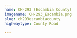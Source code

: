 ```yaml
---
name: CH-293 (Escambia County)
imagename: CH-293_Escambia.png
slug: ch293escambiacounty
highwaytype: County Road

---
```

